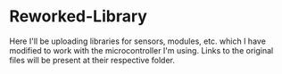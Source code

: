 # Reworked-Library

Here I'll be uploading libraries for sensors, modules, etc. which I have modified to work with the microcontroller I'm using.
Links to the original files will be present at their respective folder.
